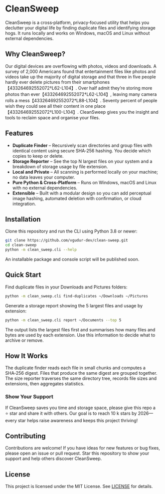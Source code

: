 # CleanSweep

CleanSweep is a cross‑platform, privacy‑focused utility that helps you declutter your digital life by finding duplicate files and identifying storage hogs. It runs locally and works on Windows, macOS and Linux without external dependencies.

## Why CleanSweep?

Our digital devices are overflowing with photos, videos and downloads. A survey of 2,000 Americans found that entertainment files like photos and videos take up the majority of digital storage and that three in five people hardly ever delete pictures from their smartphones【433264692552072†L62-L104】. Over half admit they’re storing more photos than ever【433264692552072†L62-L104】, leaving many camera rolls a mess【433264692552072†L88-L104】. Seventy percent of people wish they could see all their content in one place【433264692552072†L100-L104】. CleanSweep gives you the insight and tools to reclaim space and organise your files.

## Features

- **Duplicate Finder** – Recursively scan directories and group files with identical content using secure SHA‑256 hashing. You decide which copies to keep or delete.
- **Storage Reporter** – See the top N largest files on your system and a breakdown of storage usage by file extension.
- **Local and Private** – All scanning is performed locally on your machine; no data leaves your computer.
- **Pure Python & Cross‑Platform** – Runs on Windows, macOS and Linux with no external dependencies.
- **Extensible** – Built with a modular design so you can add perceptual image hashing, automated deletion with confirmation, or cloud integration.

## Installation

Clone this repository and run the CLI using Python 3.8 or newer:

```bash
git clone https://github.com/vgudur-dev/clean-sweep.git
cd clean-sweep
python -m clean_sweep.cli --help
```

An installable package and console script will be published soon.

## Quick Start

Find duplicate files in your Downloads and Pictures folders:

```bash
python -m clean_sweep.cli find-duplicates ~/Downloads ~/Pictures
```

Generate a storage report showing the 5 largest files and usage by extension:

```bash
python -m clean_sweep.cli report ~/Documents --top 5
```

The output lists the largest files first and summarises how many files and bytes are used by each extension. Use this information to decide what to archive or remove.

## How It Works

The duplicate finder reads each file in small chunks and computes a SHA‑256 digest. Files that produce the same digest are grouped together. The size reporter traverses the same directory tree, records file sizes and extensions, then aggregates statistics.

### Show Your Support

If CleanSweep saves you time and storage space, please give this repo a ⭐ star and share it with others. Our goal is to reach 10 k stars by 2026—every star helps raise awareness and keeps this project thriving!

## Contributing

Contributions are welcome! If you have ideas for new features or bug fixes, please open an issue or pull request. Star this repository to show your support and help others discover CleanSweep.

## License

This project is licensed under the MIT License. See [LICENSE](LICENSE) for details.
